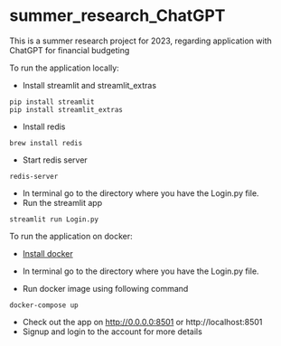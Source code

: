 # summer_research_ChatGPT
This is a summer research project for 2023, regarding application with ChatGPT for financial budgeting

To run the application locally:
- Install streamlit and streamlit_extras
```
pip install streamlit
pip install streamlit_extras
```
- Install redis
```
brew install redis
```
- Start redis server
```
redis-server
```
- In terminal go to the directory where you have the Login.py file.
- Run the streamlit app
```
streamlit run Login.py
```

To run the application on docker:
- [Install docker](https://docs.docker.com/engine/install/)

- In terminal go to the directory where you have the Login.py file.
- Run docker image using following command
``` 
docker-compose up
```
- Check out the app on http://0.0.0.0:8501 or http://localhost:8501
- Signup and login to the account for more details
